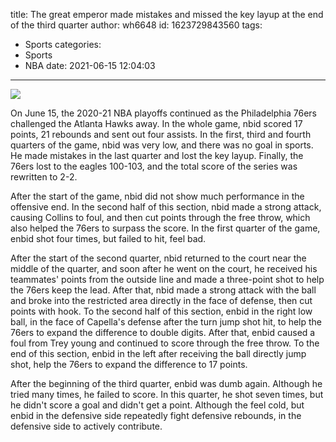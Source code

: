 title: The great emperor made mistakes and missed the key layup at the end of the third quarter
author: wh6648
id: 1623729843560
tags: 
- Sports
categories: 
- Sports
- NBA
date: 2021-06-15 12:04:03
---
![](https://p5.itc.cn/q_70/images01/20210615/0977fbbbbc6f4397a69969e8ee67d6fe.jpeg)


On June 15, the 2020-21 NBA playoffs continued as the Philadelphia 76ers challenged the Atlanta Hawks away. In the whole game, nbid scored 17 points, 21 rebounds and sent out four assists. In the first, third and fourth quarters of the game, nbid was very low, and there was no goal in sports. He made mistakes in the last quarter and lost the key layup. Finally, the 76ers lost to the eagles 100-103, and the total score of the series was rewritten to 2-2.

After the start of the game, nbid did not show much performance in the offensive end. In the second half of this section, nbid made a strong attack, causing Collins to foul, and then cut points through the free throw, which also helped the 76ers to surpass the score. In the first quarter of the game, enbid shot four times, but failed to hit, feel bad.

After the start of the second quarter, nbid returned to the court near the middle of the quarter, and soon after he went on the court, he received his teammates' points from the outside line and made a three-point shot to help the 76ers keep the lead. After that, nbid made a strong attack with the ball and broke into the restricted area directly in the face of defense, then cut points with hook. To the second half of this section, enbid in the right low ball, in the face of Capella's defense after the turn jump shot hit, to help the 76ers to expand the difference to double digits. After that, enbid caused a foul from Trey young and continued to score through the free throw. To the end of this section, enbid in the left after receiving the ball directly jump shot, help the 76ers to expand the difference to 17 points.

After the beginning of the third quarter, enbid was dumb again. Although he tried many times, he failed to score. In this quarter, he shot seven times, but he didn't score a goal and didn't get a point. Although the feel cold, but enbid in the defensive side repeatedly fight defensive rebounds, in the defensive side to actively contribute.


